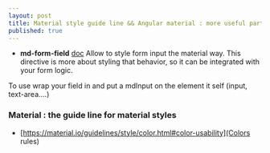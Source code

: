 ```yaml
---
layout: post
title: Material style guide line && Angular material : more useful parts
published: true
---
```


* **md-form-field** [doc](https://material.angular.io/components/input/overview)
Allow to style form input the material way. This directive is more  about styling that behavior, so it can be integrated with your form logic. 

To use wrap your field in <md-form-field> and put a mdInput on the element it self (input, text-area....)



### Material : the guide line for material styles 

* [https://material.io/guidelines/style/color.html#color-usability](Colors rules)
